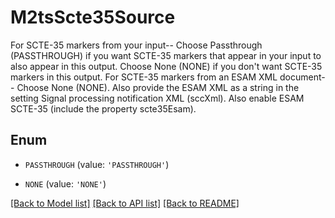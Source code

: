 # M2tsScte35Source

For SCTE-35 markers from your input-- Choose Passthrough (PASSTHROUGH) if you want SCTE-35 markers that appear in your input to also appear in this output. Choose None (NONE) if you don't want SCTE-35 markers in this output. For SCTE-35 markers from an ESAM XML document-- Choose None (NONE). Also provide the ESAM XML as a string in the setting Signal processing notification XML (sccXml). Also enable ESAM SCTE-35 (include the property scte35Esam).

## Enum

* `PASSTHROUGH` (value: `'PASSTHROUGH'`)

* `NONE` (value: `'NONE'`)

[[Back to Model list]](../README.md#documentation-for-models) [[Back to API list]](../README.md#documentation-for-api-endpoints) [[Back to README]](../README.md)


